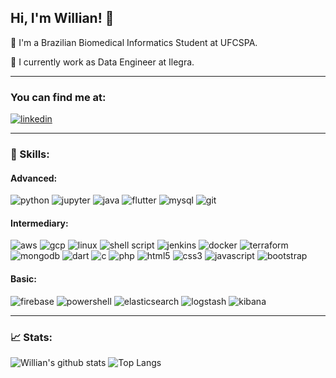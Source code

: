 ## Hi, I'm Willian! 👋

📘 I'm a Brazilian Biomedical Informatics Student at UFCSPA.

💼 I currently work as Data Engineer at Ilegra.
<br/>

---

### You can find me at:
[![linkedin](https://img.shields.io/badge/LinkedIn-0077B5?style=for-the-badge&logo=linkedin&logoColor=white)](https://www.linkedin.com/in/williandevargas/)

---

### 🚀 Skills:

#### Advanced:  
![python](https://img.shields.io/badge/Python-3776AB?style=for-the-badge&logo=python&logoColor=white)
![jupyter](https://img.shields.io/badge/Jupyter-F37626.svg?&style=for-the-badge&logo=Jupyter&logoColor=white)
![java](https://img.shields.io/badge/Java-ED8B00?style=for-the-badge&logo=java&logoColor=white)
![flutter](https://img.shields.io/badge/Flutter-02569B?style=for-the-badge&logo=flutter&logoColor=white)
![mysql](https://img.shields.io/badge/MySQL-00000F?style=for-the-badge&logo=mysql&logoColor=white)
![git](https://img.shields.io/badge/Git-F05032?style=for-the-badge&logo=git&logoColor=white)

#### Intermediary:  

![aws](https://img.shields.io/badge/Amazon_AWS-232F3E?style=for-the-badge&logo=amazon-aws&logoColor=white)
![gcp](https://img.shields.io/badge/Google_Cloud-4285F4?style=for-the-badge&logo=google-cloud&logoColor=white)
![linux](https://img.shields.io/badge/Linux-FCC624?style=for-the-badge&logo=linux&logoColor=black)
![shell script](https://img.shields.io/badge/Shell_Script-121011?style=for-the-badge&logo=gnu-bash&logoColor=white)
![jenkins](https://img.shields.io/badge/Jenkins-D24939?style=for-the-badge&logo=Jenkins&logoColor=white)
![docker](https://img.shields.io/badge/Docker-2CA5E0?style=for-the-badge&logo=docker&logoColor=white)
![terraform](https://img.shields.io/badge/Terraform-4A154B?style=for-the-badge&logo=terraform&logoColor=white)
![mongodb](https://img.shields.io/badge/MongoDB-4EA94B?style=for-the-badge&logo=mongodb&logoColor=white)
![dart](https://img.shields.io/badge/Dart-0175C2?style=for-the-badge&logo=dart&logoColor=white)
![c](https://img.shields.io/badge/C-00599C?style=for-the-badge&logo=c&logoColor=white)
![php](https://img.shields.io/badge/PHP-777BB4?style=for-the-badge&logo=php&logoColor=white)
![html5](https://img.shields.io/badge/HTML5-E34F26?style=for-the-badge&logo=html5&logoColor=white)
![css3](https://img.shields.io/badge/CSS3-1572B6?style=for-the-badge&logo=css3&logoColor=white)
![javascript](https://img.shields.io/badge/JavaScript-F7DF1E?style=for-the-badge&logo=javascript&logoColor=black)
![bootstrap](https://img.shields.io/badge/Bootstrap-563D7C?style=for-the-badge&logo=bootstrap&logoColor=white)

#### Basic:  

![firebase](https://img.shields.io/badge/firebase-ffca28?style=for-the-badge&logo=firebase&logoColor=white)
![powershell](https://img.shields.io/badge/PowerShell-5391FE?style=for-the-badge&logo=PowerShell&logoColor=white)
![elasticsearch](https://img.shields.io/badge/Elastic_Search-37C4ED?style=for-the-badge&logo=elasticsearch&logoColor=white)
![logstash](https://img.shields.io/badge/logstash-ECB42E?style=for-the-badge&logo=logstash&logoColor=white)
![kibana](https://img.shields.io/badge/kibana-2CB47C?style=for-the-badge&logo=kibana&logoColor=white)


---

### 📈 Stats:

![Willian's github stats](https://github-readme-stats.vercel.app/api?username=willian2610&count_private=true&show_icons=true&theme=dark) ![Top Langs](https://github-readme-stats.vercel.app/api/top-langs/?username=willian2610&count_private=true&layout=compact&show_icons=true&langs_count=10&theme=dark)


<!--
**willian2610/willian2610** is a ✨ _special_ ✨ repository because its `README.md` (this file) appears on your GitHub profile.
Badges Source: https://github.com/alexandresanlim/Badges4-README.md-Profile
-->
